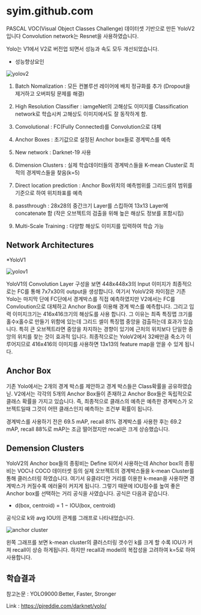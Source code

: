 
# syim.github.com

PASCAL VOC(Visual Object Classes Challenge) 데이터셋 기반으로 만든 YoloV2 입니다 Convolution network는 Resnet을 사용하였습니다.

Yolo는 V1에서 V2로 버전업 되면서 성능과 속도 모두 개선되었습니다.

- 성능향상요인

![yolov2](https://user-images.githubusercontent.com/44501825/49162393-20614d80-f36e-11e8-9dc4-efcd32b4bd92.jpg)

1. Batch Nomalization : 모든 컨볼루션 레이어에 배치 정규화를 추가 (Dropout을 제거하고 오버피팅 문제를 해결)

2. High Resolution Classifier : iamgeNet의 고해상도 이미지를 Classification network로 학습시켜 고해상도 이미지에서도 잘 동작하게 함.

3. Convolutional : FC(Fully Connected)를 Convolution으로 대체

4. Anchor Boxes : 초기값으로 설정된 Anchor box들로 경계박스를 예측

5. New network : Darknet-19 사용 

6. Dimension Clusters : 실제 학습데이터들의 경계박스들을 K-mean Cluster로 최적의 경게박스들을 찾음(k=5)

7. Direct location prediction : Anchor Box위치의 예측범위를 그리드셀의 범위를 기준으로 하여 위치좌표를 예측

8. passthrough : 28x28의 중간크기 Layer를 스킵하여 13x13 Layer에 concatenate 함 (작은 오브젝트의 검출을 위해 높은 해상도 정보를 포함시킴)

9. Multi-Scale Training : 다양항 해상도 이미지를 입력하여 학습 가능


##  Network Architectures

*YoloV1

![yolov1](https://user-images.githubusercontent.com/44501825/49067351-2ddfe000-f267-11e8-8ce8-1e712c06e346.jpg)

YoloV1의 Convolution Layer 구성을 보면 448x448x3의 Input 이미지가 최종적으로는 FC를 통해 7x7x30의 output을 생성합니다.
여기서 YoloV2와 차이점은 기존 Yolo는 마지막 단에 FC단에서 경계박스를 직접 예측하였지만 V2에서는 FC를 Convloution으로 대체하고
Anchor Box를 이용해 경계 박스를 예측합니다.
그리고 입력 이미지크기는 416x416크기의 해상도를 사용 합니다. 그 이유는 최족 특징맵 크기를 홀수x홀수로 만들기 위함에 있는데 그리드 
셀이 특징맵 중앙을 검출하는데 효과가 있습니다. 특히 큰 오브젝트라면 중앙을 차지하는 경향이 있기에 근처의 위치보다 단일한 중앙의 
위치를 찾는 것이 효과적 입니다. 최종적으로는 YoloV2에서 32배만큼 축소가 이루어지므로 416x416의 이미지를 사용하면 13x13의 
feature map을 얻을 수 있게 됩니다.

## Anchor Box 

기존 Yolo에서는 2개의 경계 박스를 제안하고 경계 박스들은 Class확률을 공유하였습닏.
V2에서는 각각의 5개의 Anchor Box들이 존재하고 Anchor Box들은 독립적으로 클래스 확률을 가지고 있습니다.
즉, 최종적으로 클래스의 예측은 예측한 경계박스가 오브젝트일때 그것이 어떤 클래스인지 예측하는 조건부 확률이 됩니다.

경계박스를 사용하기 전은 69.5 mAP, recall 81%
경계박스를 사용한 후는 69.2 mAP, recall 88%로 
mAP는 조금 떨어졌지만 recall은 크게 상승했습니다.

## Demension Clusters

YoloV2의 Anchor box들의 종횡비는 Define 되어서 사용하는데 Ahchor box의 종횡비는 VOC나 COCO 데이터셋 등의
실제 오브젝트의 경계박스들을 k-mean Cluster를 통해 클러스터링 하였습니다.
여기서 유클라디안 거리를 이용한 k-mean을 사용하면 경계박스가 커질수록 에러율이 커지게 됩니다.
그렇기 때문에 IOU점수를 높여 좋은 Anchor box를 선택하는 거리 공식을 사였습니다. 공식은 다음과 같습니다.
  
  * d(box, centroid) = 1 − IOU(box, centroid)

공식으로 k와 avg IOU의 관계를 그래프로 나타내었습니다.

![anchor cluster](https://user-images.githubusercontent.com/44501825/49169747-ded89e80-f37d-11e8-904e-134960ed5562.jpg)

왼쪽 그래프를 보면 k-mean cluster의 클러스터링 갯수인 k를 크게 할 수록 IOU가 커져 recall이 상승 하게됩니다. 
하지만 recall과 model의 복잡성을 고려하여 k=5로 하여 사용합니다.

## 학습결과




참고논문 : YOLO9000:Better, Faster, Stronger 

Link : https://pjreddie.com/darknet/yolo/
  

